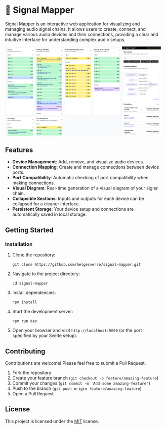 # 🔌 Signal Mapper

Signal Mapper is an interactive web application for visualizing and managing audio signal chains. It allows users to
create, connect, and manage various audio devices and their connections, providing a clear and intuitive interface for
understanding complex audio setups.

![Signal Mapper Screenshot](/art/screenshot.png)

## Features

- **Device Management**: Add, remove, and visualize audio devices.
- **Connection Mapping**: Create and manage connections between device ports.
- **Port Compatibility**: Automatic checking of port compatibility when making connections.
- **Visual Diagram**: Real-time generation of a visual diagram of your signal chain.
- **Collapsible Sections**: Inputs and outputs for each device can be collapsed for a cleaner interface.
- **Persistent Storage**: Your device setup and connections are automatically saved in local storage.

## Getting Started

### Installation

1. Clone the repository:

   ```
   git clone https://github.com/helgesverre/signal-mapper.git
   ```

2. Navigate to the project directory:

   ```
   cd signal-mapper
   ```

3. Install dependencies:

   ```
   npm install
   ```

4. Start the development server:

   ```
   npm run dev
   ```

5. Open your browser and visit `http://localhost:5000` (or the port specified by your Svelte setup).

## Contributing

Contributions are welcome! Please feel free to submit a Pull Request.

1. Fork the repository
2. Create your feature branch (`git checkout -b feature/amazing-feature`)
3. Commit your changes (`git commit -m 'Add some amazing-feature'`)
4. Push to the branch (`git push origin feature/amazing-feature`)
5. Open a Pull Request

## License

This project is licensed under the [MIT](https://opensource.org/licenses/MIT) license.
